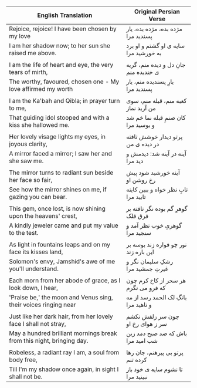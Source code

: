 | English Translation                                                                 | Original Persian Verse                                         |
| ----------------------------------------------------------------------------------- | -------------------------------------------------------------- |
| Rejoice, rejoice! I have been chosen by my love                                     | مژده بده، مژده بده، یار پسندید مرا                           |
| I am her shadow now; to her sun she raised me above.                                | سایه ی او گشتم و او برد به خورشید مرا                         |
|                                                                                     |                                                                |
| I am the life of heart and eye, the very tears of mirth,                            | جانِ دل و دیده منم، گریه ی خندیده منم                         |
| The worthy, favoured, chosen one - My love affirmed my worth                        | یارِ پسندیده منم، یار پسندید مرا                              |
|                                                                                     |                                                                |
| I am the Ka'bah and Qibla; in prayer turn to me,                                    | کعبه منم، قبله منم، سوی من آرید نماز                          |
| That guiding idol stooped and with a kiss she hallowed me.                          | کان صنمِ قبله نما خم شد و بوسید مرا                            |
|                                                                                     |                                                                |
| Her lovely visage lights my eyes, in joyous clarity,                                | پرتو دیدار خوشش تافته در دیده ی من                             |
| A mirror faced a mirror; I saw her and she saw me.                                  | آینه در آینه شد: دیدمش و دید مرا                               |
|                                                                                     |                                                                |
| The mirror turns to radiant sun beside her face so fair,                            | آینه خورشید شود پیش رخ روشن او                                 |
| See how the mirror shines on me, if gazing you can bear.                            | تابِ نظر خواه و ببین کاینه تابید مرا                           |
|                                                                                     |                                                                |
| This gem, once lost, is now shining upon the heavens' crest,                        | گوهرِ گم بوده نگر تافته بر فرق فلک                            |
| A kindly jeweler came and put my value to the test.                                 | گوهریِ خوب نظر آمد و سنجید مرا                                |
|                                                                                     |                                                                |
| As light in fountains leaps and on my face its kisses land,                         | نور چو فواره زند بوسه بر این باره زند                         |
| Solomon's envy, Jamshid's awe of me you'll understand.                              | رشکِ سلیمان نگر و غیرتِ جمشید مرا                             |
|                                                                                     |                                                                |
| Each morn from her abode of grace, as I look down, I hear,                          | هر سحر از کاخ کرم چون که فرو می نگرم                          |
| 'Praise be,' the moon and Venus sing, their voices ringing near                     | بانگِ لک الحمد رسد از مه و ناهید مرا                           |
|                                                                                     |                                                                |
| Just like her dark hair, from her lovely face I shall not stray,                    | چون سر زلفش نکشم سر ز هوای رخ او                              |
| May a hundred brilliant mornings break from this night, bringing day.               | باش که صد صبح دمد زین شب امید مرا                             |
|                                                                                     |                                                                |
| Robeless, a radiant ray I am, a soul from body free,                                | پرتو بی پیرهنم، جان رها کرده تنم                               |
| Till I'm my shadow once again, in sight I shall not be.                             | تا نشوم سایه ی خود باز نبینید مرا                              |

